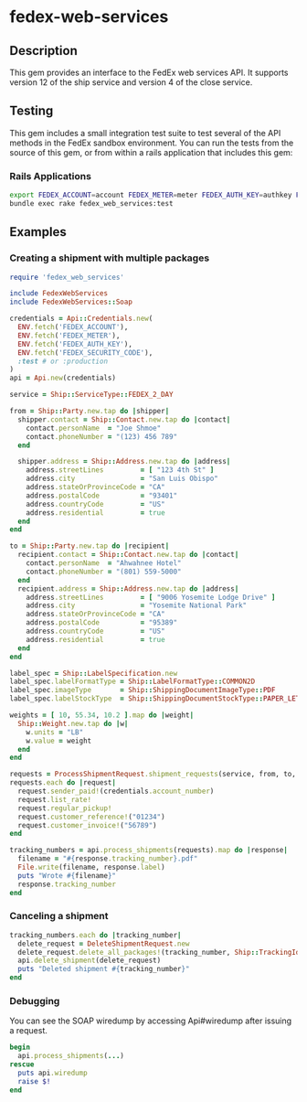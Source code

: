 # fedex-web-services
## Description
This gem provides an interface to the FedEx web services API.  It supports version 12 of the ship service and version 4 of the close service.

## Testing
This gem includes a small integration test suite to test several of the API methods in the FedEx sandbox environment. You can run the tests from the source of this gem, or from within a rails application that includes this gem:

### Rails Applications

```bash
export FEDEX_ACCOUNT=account FEDEX_METER=meter FEDEX_AUTH_KEY=authkey FEDEX_SECURITY_CODE=code
bundle exec rake fedex_web_services:test
```

## Examples
### Creating a shipment with multiple packages

```ruby
require 'fedex_web_services'

include FedexWebServices
include FedexWebServices::Soap

credentials = Api::Credentials.new(
  ENV.fetch('FEDEX_ACCOUNT'),
  ENV.fetch('FEDEX_METER'),
  ENV.fetch('FEDEX_AUTH_KEY'),
  ENV.fetch('FEDEX_SECURITY_CODE'),
  :test # or :production
)
api = Api.new(credentials)

service = Ship::ServiceType::FEDEX_2_DAY

from = Ship::Party.new.tap do |shipper|
  shipper.contact = Ship::Contact.new.tap do |contact|
    contact.personName  = "Joe Shmoe"
    contact.phoneNumber = "(123) 456 789"
  end

  shipper.address = Ship::Address.new.tap do |address|
    address.streetLines         = [ "123 4th St" ]
    address.city                = "San Luis Obispo"
    address.stateOrProvinceCode = "CA"
    address.postalCode          = "93401"
    address.countryCode         = "US"
    address.residential         = true
  end
end

to = Ship::Party.new.tap do |recipient|
  recipient.contact = Ship::Contact.new.tap do |contact|
    contact.personName  = "Ahwahnee Hotel"
    contact.phoneNumber = "(801) 559-5000"
  end
  recipient.address = Ship::Address.new.tap do |address|
    address.streetLines         = [ "9006 Yosemite Lodge Drive" ]
    address.city                = "Yosemite National Park"
    address.stateOrProvinceCode = "CA"
    address.postalCode          = "95389"
    address.countryCode         = "US"
    address.residential         = true
  end
end

label_spec = Ship::LabelSpecification.new
label_spec.labelFormatType = Ship::LabelFormatType::COMMON2D
label_spec.imageType       = Ship::ShippingDocumentImageType::PDF
label_spec.labelStockType  = Ship::ShippingDocumentStockType::PAPER_LETTER

weights = [ 10, 55.34, 10.2 ].map do |weight|
  Ship::Weight.new.tap do |w|
    w.units = "LB"
    w.value = weight
  end
end

requests = ProcessShipmentRequest.shipment_requests(service, from, to, label_spec, weights)
requests.each do |request|
  request.sender_paid!(credentials.account_number)
  request.list_rate!
  request.regular_pickup!
  request.customer_reference!("01234")
  request.customer_invoice!("56789")
end

tracking_numbers = api.process_shipments(requests).map do |response|
  filename = "#{response.tracking_number}.pdf"
  File.write(filename, response.label)
  puts "Wrote #{filename}"
  response.tracking_number
end
```

### Canceling a shipment

```ruby
tracking_numbers.each do |tracking_number|
  delete_request = DeleteShipmentRequest.new
  delete_request.delete_all_packages!(tracking_number, Ship::TrackingIdType::EXPRESS)
  api.delete_shipment(delete_request)
  puts "Deleted shipment #{tracking_number}"
end
```

### Debugging
You can see the SOAP wiredump by accessing Api#wiredump after issuing a request.
```ruby
begin
  api.process_shipments(...)
rescue
  puts api.wiredump
  raise $!
end
```
